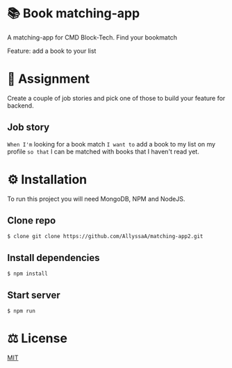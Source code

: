 # 📚 Book matching-app 

A matching-app for CMD Block-Tech. Find your bookmatch

Feature: add a book to your list

# 📝 Assignment

Create a couple of job stories and pick one of those to build your feature for backend. 


## Job story
`When I'm` looking for a book match `I want to` add a book to my list on my profile `so that` I can be matched with books that I haven't read yet.


# ⚙️ Installation
To run this project you will need MongoDB, NPM and NodeJS.

## Clone repo

```
$ clone git clone https://github.com/AllyssaA/matching-app2.git
```

## Install dependencies 

```
$ npm install
```

## Start server
```
$ npm run
```

<!-- # 🌐 Database strcture -->
<!-- De database software dat ik heb gebruikt voor mijn feature is mongoDB op de cloud platform van MongoDB Atlas

Screenshot van de databse MatchingApp
![database](https://i.imgur.com/HlP994I.jpg)


Screenshot van collection books uit de database MatchingApp
![databaseCollections](https://i.imgur.com/LKRp7Zw.jpg) -->

<!-- # 📃 Screenshots van feature

![Add a book](https://i.imgur.com/UCfg96y.png) ![Overview](https://i.imgur.com/dSA1T07.png)
![Update a book](https://i.imgur.com/j9jalE6.jpg) -->

# ⚖ License
[MIT](https://github.com/AllyssaA/matching-app2/blob/main/LICENSE)





